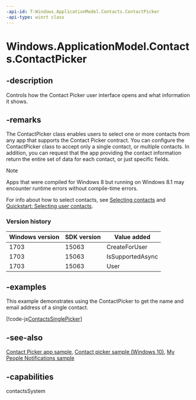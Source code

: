```yaml
---
-api-id: T:Windows.ApplicationModel.Contacts.ContactPicker
-api-type: winrt class
---
```


<!-- Class syntax.
public class ContactPicker : Windows.ApplicationModel.Contacts.IContactPicker, Windows.ApplicationModel.Contacts.IContactPicker2, Windows.ApplicationModel.Contacts.IContactPicker3
-->

# Windows.ApplicationModel.Contacts.ContactPicker

## -description

Controls how the Contact Picker user interface opens and what information it shows.

## -remarks

The ContactPicker class enables users to select one or more contacts from any app that supports the Contact Picker contract. You can configure the ContactPicker class to accept only a single contact, or multiple contacts. In addition, you can request that the app providing the contact information return the entire set of data for each contact, or just specific fields.

> [!NOTE]
> Apps that were compiled for Windows 8 but running on Windows 8.1 may encounter runtime errors without compile-time errors.

For info about how to select contacts, see [Selecting contacts](https://docs.microsoft.com/windows/uwp/contacts-and-calendar/selecting-contacts) and [Quickstart: Selecting user contacts](https://docs.microsoft.com/previous-versions/windows/apps/jj153343(v=win.10)).

### Version history

| Windows version | SDK version | Value added |
| -- | -- | -- |
| 1703 | 15063 | CreateForUser |
| 1703 | 15063 | IsSupportedAsync |
| 1703 | 15063 | User |

## -examples

This example demonstrates using the ContactPicker to get the name and email address of a single contact.

[!code-js[ContactsSinglePicker](../windows.applicationmodel.contacts.provider/code/ContactsMain/javascript/js/contacts.js#SnippetContactsSinglePicker)]

## -see-also

[Contact Picker app sample](https://github.com/microsoft/Windows-universal-samples/tree/master/Samples/ContactPicker), [Contact picker sample (Windows 10)](https://go.microsoft.com/fwlink/p/?LinkId=624041), [My People Notifications sample](https://github.com/Microsoft/Windows-universal-samples/tree/master/Samples/MyPeopleNotifications)

## -capabilities

contactsSystem
